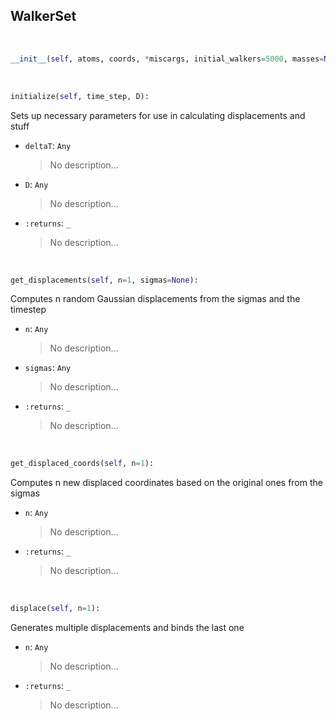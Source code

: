 ## <a id=RynDMC.WalkerSet.WalkerSet>WalkerSet</a>


<a id=RynDMC.WalkerSet.WalkerSet.__init__>&nbsp;</a>
```python
__init__(self, atoms, coords, *miscargs, initial_walkers=5000, masses=None, sigmas=None, weights=None, _initialize=True): 
```

<a id=RynDMC.WalkerSet.WalkerSet.initialize>&nbsp;</a>
```python
initialize(self, time_step, D): 
```
Sets up necessary parameters for use in calculating displacements and stuff
- `deltaT`: `Any`
    >No description...
- `D`: `Any`
    >No description...
- `:returns`: `_`
    >No description...

<a id=RynDMC.WalkerSet.WalkerSet.get_displacements>&nbsp;</a>
```python
get_displacements(self, n=1, sigmas=None): 
```
Computes n random Gaussian displacements from the sigmas and the timestep
- `n`: `Any`
    >No description...
- `sigmas`: `Any`
    >No description...
- `:returns`: `_`
    >No description...

<a id=RynDMC.WalkerSet.WalkerSet.get_displaced_coords>&nbsp;</a>
```python
get_displaced_coords(self, n=1): 
```
Computes n new displaced coordinates based on the original ones from the sigmas
- `n`: `Any`
    >No description...
- `:returns`: `_`
    >No description...

<a id=RynDMC.WalkerSet.WalkerSet.displace>&nbsp;</a>
```python
displace(self, n=1): 
```
Generates multiple displacements and binds the last one
- `n`: `Any`
    >No description...
- `:returns`: `_`
    >No description...

